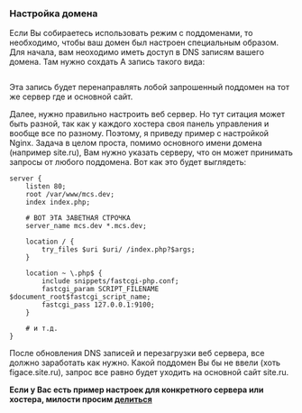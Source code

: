 ### Настройка домена

Если Вы собираетесь использовать режим с поддоменами, то необходимо, чтобы ваш домен был настроен
специальным образом.
Для начала, вам неоходимо иметь доступ в DNS записям вашего домена.
Там нужно сохдать А запись такого вида:

<img src="https://raw.githubusercontent.com/art-programming-team/mycityselector/develop/doc_images/domain-1.jpg" alt="" />

Эта запись будет перенаправлять лобой запрошенный поддомен на тот же сервер где и основной сайт.

Далее, нужно правильно настроить веб сервер. Но тут ситация может быть разной, так как у каждого хостера
своя панель управления и вообще все по разному. Поэтому, я приведу пример с настройкой Nginx.
Задача в целом проста, помимо основного имени домена (например site.ru), Вам нужно указать серверу,
что он может принимать запросы от любого поддомена. Вот как это будет выглядеть:

```
server {
    listen 80;
    root /var/www/mcs.dev;
    index index.php;

    # ВОТ ЭТА ЗАВЕТНАЯ СТРОЧКА
    server_name mcs.dev *.mcs.dev;

    location / {
        try_files $uri $uri/ /index.php?$args;
    }

    location ~ \.php$ {
        include snippets/fastcgi-php.conf;
        fastcgi_param SCRIPT_FILENAME $document_root$fastcgi_script_name;
        fastcgi_pass 127.0.0.1:9100;
    }
    
    # и т.д.
}
```

После обновления DNS записей и перезагрузки веб сервера, все должно заработать как нужно.
Какой поддомен Вы бы не ввели (хоть figace.site.ru), запрос все равно будет уходить на основной сайт site.ru.

**Если у Вас есть пример настроек для конкретного сервера или хостера, 
милости просим [делиться](https://github.com/active-programming/mycityselector/issues/new)**